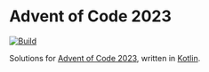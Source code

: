 # Advent of Code 2023

[![Build](https://github.com/michaelbull/advent-2023/actions/workflows/build.yaml/badge.svg)](https://github.com/michaelbull/advent-2023/actions/workflows/build.yaml)

Solutions for [Advent of Code 2023][advent], written in [Kotlin][kotlin].

[advent]: https://adventofcode.com/2023/
[kotlin]: https://kotlinlang.org/
